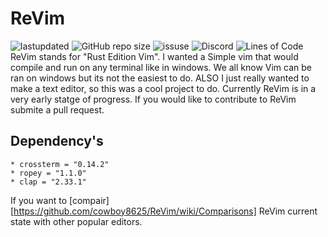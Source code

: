 # ReVim

![lastupdated](https://img.shields.io/github/last-commit/cowboy8625/ReVim)
![GitHub repo size](https://img.shields.io/github/repo-size/cowboy8625/ReVim)
![issuse](https://img.shields.io/github/issues/cowboy8625/ReVim)
![Discord](https://img.shields.io/discord/509849754155614230)
![Lines of Code](https://tokei.rs/b1/github/cowboy8625/ezquadtree)
ReVim stands for "Rust Edition Vim".  I wanted a Simple vim that would compile
and run on any terminal like in windows. We all know Vim can be ran on windows
but its not the easiest to do. ALSO I just really wanted to make a text editor,
so this was a cool project to do. Currently ReVim is in a very early statge of
progress.  If you would like to contribute to ReVim submite a pull request.

## Dependency's

    * crossterm = "0.14.2"
    * ropey = "1.1.0"
    * clap = "2.33.1"

If you want to [compair][https://github.com/cowboy8625/ReVim/wiki/Comparisons]
ReVim current state with other popular editors.
